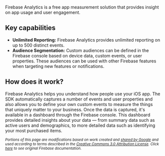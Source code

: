 Firebase Analytics is a free app measurement solution that provides insight on app usage and user engagement.

## Key capabilities

* **Unlimited Reporting:**	Firebase Analytics provides unlimited reporting on up to 500 distinct events.
* **Audience Segmentation:** Custom audiences can be defined in the Firebase console based on device data, custom events, or user properties. These audiences can be used with other Firebase features when targeting new features or notifications.

## How does it work?

Firebase Analytics helps you understand how people use your iOS app. The SDK automatically captures a number of events and user properties and also allows you to define your own custom events to measure the things that uniquely matter to your business. Once the data is captured, it's available in a dashboard through the Firebase console. This dashboard provides detailed insights about your data — from summary data such as active users and demographics, to more detailed data such as identifying your most purchased items.

<sub>_Portions of this page are modifications based on work created and [shared by Google](https://developers.google.com/readme/policies/) and used according to terms described in the [Creative Commons 3.0 Attribution License](http://creativecommons.org/licenses/by/3.0/). Click [here](https://firebase.google.com/docs/analytics/) to see original Firebase documentation._</sub>